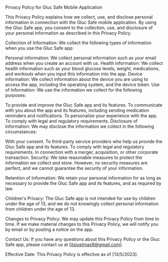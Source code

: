 Privacy Policy for Gluc Safe Mobile Application

This Privacy Policy explains how we collect, use, and disclose personal information in connection with the Gluc Safe mobile application. By using the Gluc Safe app, you consent to the collection, use, and disclosure of your personal information as described in this Privacy Policy.

Collection of Information:
We collect the following types of information when you use the Gluc Safe app:

Personal information: We collect personal information such as your email address when you create an account with us.
Health information: We collect health information such as your blood glucose levels, weight, medications, and workouts when you input this information into the app.
Device information: We collect information about the device you are using to access the app, including the operating system, and the device token.
Use of Information:
We use the information we collect for the following purposes:

To provide and improve the Gluc Safe app and its features.
To communicate with you about the app and its features, including sending medication reminders and notifications.
To personalize your experience with the app.
To comply with legal and regulatory requirements.
Disclosure of Information:
We may disclose the information we collect in the following circumstances:

With your consent.
To third-party service providers who help us provide the Gluc Safe app and its features.
To comply with legal and regulatory requirements.
In connection with a merger, acquisition, or other corporate transaction.
Security:
We take reasonable measures to protect the information we collect and store. However, no security measures are perfect, and we cannot guarantee the security of your information.

Retention of Information:
We retain your personal information for as long as necessary to provide the Gluc Safe app and its features, and as required by law.

Children's Privacy:
The Gluc Safe app is not intended for use by children under the age of 13, and we do not knowingly collect personal information from children under the age of 13.

Changes to Privacy Policy:
We may update this Privacy Policy from time to time. If we make material changes to this Privacy Policy, we will notify you by email or by posting a notice on the app.

Contact Us:
If you have any questions about this Privacy Policy or the Gluc Safe app, please contact us at [itsjustmax9@gmail.com].

Effective Date:
This Privacy Policy is effective as of [13/5/2023].
